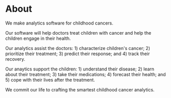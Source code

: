 # About

We make analytics software for childhood cancers.

Our software will help doctors treat children with cancer and help the children engage in their health.

Our analytics assist the doctors: 1) characterize children's cancer; 2) prioritize their treatment; 3) predict their response; and 4) track their recovery.

Our anaytics support the children: 1) understand their disease; 2) learn about their treatment; 3) take their medications; 4) forecast their health; and 5) cope with their lives after the treatment.

We commit our life to crafting the smartest childhood cancer analytics.
